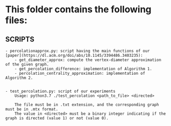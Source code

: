 # This folder contains the following files:

## SCRIPTS

    - percolationapprox.py: script having the main functions of our [paper](https://dl.acm.org/doi/abs/10.1145/3394486.3403235): 
        - get_diameter_approx: compute the vertex-diameter approximation of the given graph.
        - get_percolation_difference: implementation of Algorithm 1.
        - percolation_centrality_approximation: implementation of Algorithm 2.


    - test_percolation.py: script of our experiments
        Usage: python3.7 ./test_percolation <path_to_file> <directed>
        
        The file must be in .txt extension, and the corresponding graph must be in .mtx format.
        The value in <directed> must be a binary integer indicating if the graph is directed (value 1) or not (value 0).
        
